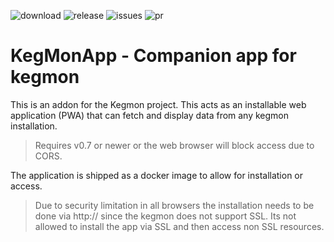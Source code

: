 
![download](https://img.shields.io/github/downloads/mp-se/kegmonapp/total) 
![release](https://img.shields.io/github/v/release/mp-se/kegmonapp?label=latest%20release)
![issues](https://img.shields.io/github/issues/mp-se/kegmonapp)
![pr](https://img.shields.io/github/issues-pr/mp-se/kegmonapp)

# KegMonApp - Companion app for kegmon

This is an addon for the Kegmon project. This acts as an installable web application (PWA) that can fetch and display data from any kegmon installation. 

> Requires v0.7 or newer or the web browser will block access due to CORS. 

The application is shipped as a docker image to allow for installation or access.

> Due to security limitation in all browsers the installation needs to be done via http:// since the kegmon does not support SSL. Its not allowed to install the app via SSL and then access non SSL resources.

